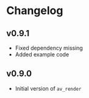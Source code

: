 # Changelog

## v0.9.1

- Fixed dependency missing
- Added example code

## v0.9.0

- Initial version of `av_render`
